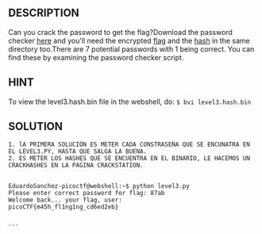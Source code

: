 ## DESCRIPTION

Can you crack the password to get the flag?Download the password checker [here](https://artifacts.picoctf.net/c/17/level3.py) and you'll need the encrypted [flag](https://artifacts.picoctf.net/c/17/level3.flag.txt.enc) and the [hash](https://artifacts.picoctf.net/c/17/level3.hash.bin) in the same directory too.There are 7 potential passwords with 1 being correct. You can find these by examining the password checker script.

## HINT
To view the level3.hash.bin file in the webshell, do: `$ bvi level3.hash.bin`

## SOLUTION

````
1. lA PRIMERA SOLUCIÓN ES METER CADA CONSTRASEÑA QUE SE ENCUNATRA EN EL LEVEL3.PY, HASTA QUE SALGA LA BUENA. 
2. ES METER LOS HASHES QUE SE ENCUENTRA EN EL BINARIO, LE HACEMOS UN CRACKHASHES EN LA PAGINA CRACKSTATION.  


EduardoSanchez-picoctf@webshell:~$ python level3.py
Please enter correct password for flag: 87ab
Welcome back... your flag, user:
picoCTF{m45h_fl1ng1ng_cd6ed2eb}


```